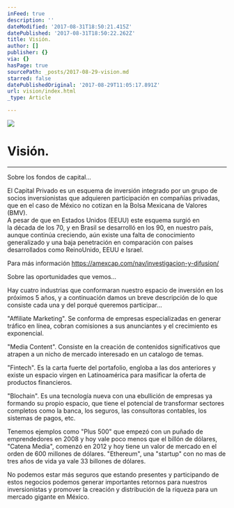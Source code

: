 ```yaml
---
inFeed: true
description: ''
dateModified: '2017-08-31T18:50:21.415Z'
datePublished: '2017-08-31T18:50:22.262Z'
title: Visión.
author: []
publisher: {}
via: {}
hasPage: true
sourcePath: _posts/2017-08-29-vision.md
starred: false
datePublishedOriginal: '2017-08-29T11:05:17.891Z'
url: vision/index.html
_type: Article

---
```

![](https://imgflo.herokuapp.com/graph/2b2431f8e7ba7b0/e89dabd3014ea92f3a662341751992cb/croprotate.jpg?cropheight=3167&cropwidth=4713&degrees=0&input=https%3A%2F%2Fthe-grid-user-content.s3-us-west-2.amazonaws.com%2F13953c5a-422d-4dfd-88ba-6f7c59b8068a.jpg&x=0&y=0)

# Visión.

---

Sobre los fondos de capital...

El Capital Privado es un esquema de inversión integrado por un grupo de socios inversionistas que adquieren participación en compañías privadas, que en el caso de México no cotizan en la Bolsa Mexicana de Valores (BMV).  
A pesar de que en Estados Unidos (EEUU) este esquema surgió en  
la década de los 70, y en Brasil se desarrolló en los 90, en nuestro país, aunque continúa creciendo, aún existe una falta de conocimiento generalizado y una baja penetración en comparación con países desarrollados como ReinoUnido, EEUU e Israel.

Para más información https://amexcap.com/nav/investigacion-y-difusion/ 

Sobre las oportunidades que vemos...

Hay cuatro industrias que conformaran nuestro espacio de inversión en los próximos 5 años, y a continuación damos un breve descripción de lo que consiste cada una y del porqué queremos participar...

"Affiliate Marketing". Se conforma de empresas especializadas en generar tráfico en línea, cobran comisiones a sus anunciantes y el crecimiento es exponencial.

"Media Content". Consiste en la creación de contenidos significativos que atrapen a un nicho de mercado interesado en un catalogo de temas.

"Fintech". Es la carta fuerte del portafolio, engloba a las dos anteriores y existe un espacio virgen en Latinoamérica para masificar la oferta de productos financieros.

"Blochain". Es una tecnología nueva con una ebullición de empresas ya formando su propio espacio, que tiene el potencial de transformar sectores completos como la banca, los seguros, las consultoras contables, los sistemas de pagos, etc. 

Tenemos ejemplos como "Plus 500" que empezó con un puñado de emprendedores en 2008 y hoy vale poco menos que el billón de dólares, "Catena Media", comenzó en 2012 y hoy tiene un valor de mercado en el orden de 600 millones de dólares. "Ethereum", una "startup" con no mas de tres años de vida ya vale 33 billones de dólares. 

No podemos estar más seguros que estando presentes y participando de estos negocios podemos generar importantes retornos para nuestros inversionistas y promover la creación y distribución de la riqueza para un mercado gigante en México.